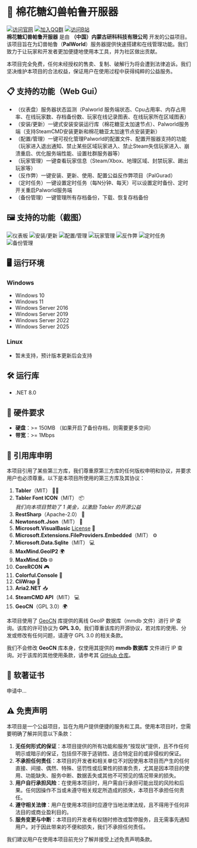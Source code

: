 # 🧸 棉花糖幻兽帕鲁开服器

[![访问官网](https://img.shields.io/badge/访问官网-简体中文-blue?style=for-the-badge)](https://mht-palworldserverkit.yankekeji.cn/zh_cn.html#/)
[![加入QQ群](https://img.shields.io/badge/加入QQ群-点击加入-green?style=for-the-badge)](https://qm.qq.com/cgi-bin/qm/qr?k=N_6IyZrxAur6vy8c_8t-3u3S53CjoX8A&jump_from=webapi&authKey=kJ2Ylbcr5OVpTQgGDn74ZFKTApiSx+wdyZ0ZlIP0gmv4+sG2LiPFdgPvUDwXvNH1)
[![访问B站](https://img.shields.io/badge/访问B站-官方空间-red?style=for-the-badge)](https://space.bilibili.com/681162160)
<br>
**棉花糖幻兽帕鲁开服器** 是由 **（中国）内蒙古研科科技有限公司** 开发的公益项目。该项目旨在为幻兽帕鲁（**PalWorld**）服务器提供快速搭建和在线管理功能。我们致力于让玩家和开发者更加便捷地使用本工具，并为社区做出贡献。

本项目完全免费，任何未经授权的售卖、复制、破解行为将会遭到法律追诉。我们坚决维护本项目的合法权益，保证用户在使用过程中获得纯粹的公益服务。

## 📋 支持的功能（Web Gui）
- （仪表盘）服务器状态监测（Palworld 服务端状态、Cpu占用率、内存占用率、在线玩家数、存档备份数、玩家在线记录图表、在线玩家所在区域图表）
- （安装/更新）一键式安装安装运行库（棉花糖亚太加速节点）、Palworld服务端（支持SteamCMD安装更新和棉花糖亚太加速节点安装更新）
- （配置/管理）一键可视化管理Palworld的配置文件、配置开服器支持的功能（玩家进入退出通知、禁止某些区域玩家进入、禁止Steam失信玩家进入、崩溃重启、优化服务端性能、设置社群服务器等）
- （玩家管理）一键查看玩家信息（Steam/Xbox、地理区域、封禁玩家、踢出玩家等）
- （反作弊）一键安装、更新、使用、配置公益反作弊项目（PalGurad）
- （定时任务）一键设置定时任务（每N分钟、每天）可以设置定时备份、定时开关重启Palworld服务端
- （备份管理）一键管理所有存档备份，下载、恢复存档备份

## 🖼️ 支持的功能（截图）
![仪表板](https://jdkj-asia-cdn-01.paonima.top/file/Mht_PalWorld_ServerKit/all_img/dashboard.png "仪表板截图")
![安装/更新](https://jdkj-asia-cdn-01.paonima.top/file/Mht_PalWorld_ServerKit/all_img/installAndUpdate.png "安装/更新截图")
![配置/管理](https://jdkj-asia-cdn-01.paonima.top/file/Mht_PalWorld_ServerKit/all_img/config.png "配置/管理截图")
![玩家管理](https://jdkj-asia-cdn-01.paonima.top/file/Mht_PalWorld_ServerKit/all_img/player.png "玩家管理截图")
![反作弊](https://jdkj-asia-cdn-01.paonima.top/file/Mht_PalWorld_ServerKit/all_img/antiCheat.png "反作弊截图")
![定时任务](https://jdkj-asia-cdn-01.paonima.top/file/Mht_PalWorld_ServerKit/all_img/autoTask.png "定时任务截图")
![备份管理](https://jdkj-asia-cdn-01.paonima.top/file/Mht_PalWorld_ServerKit/all_img/backup.png "备份管理截图")

## 🖥️ 运行环境

### Windows
- Windows 10
- Windows 11
- Windows Server 2016
- Windows Server 2019
- Windows Server 2022
- Windows Server 2025

### Linux
- 暂未支持，预计版本更新后会支持

## 🛠️ 运行库

- .NET 8.0

## 💾 硬件要求

- **硬盘**：>= 150MB （如果开启了备份存档，则需要更多空间）
- **带宽**：>= 1Mbps

## 📜 引用库申明

本项目引用了某些第三方库，我们尊重原第三方库的任何版权申明和协议，并要求用户也必须尊重。以下是本项目所使用的第三方库及其协议：

1. **Tabler**（MIT） 🧑‍💻
2. **Tabler Font ICON**（MIT） 📦  
   *我们向本项目赞助了 1 美金，以激励 Tabler 的开源公益*
3. **RestSharp**（Apache-2.0） 🔧
4. **Newtonsoft.Json**（MIT） 📝
5. **Microsoft.VisualBasic** [License](https://github.com/dotnet/corefx/blob/master/LICENSE.TXT) 💼
6. **Microsoft.Extensions.FileProviders.Embedded**（MIT） ⚙️
7. **Microsoft.Data.Sqlite**（MIT） 💻
8. **MaxMind.GeoIP2** 🌍
9. **MaxMind.Db** 🌐
10. **CoreRCON** 🎮
11. **Colorful.Console** 🌈
12. **CliWrap** 🔲
13. **Aria2.NET** 📥
14. **SteamCMD API**（MIT） 💻
15. **GeoCN**（GPL 3.0）🌍

本项目使用了 [GeoCN](https://github.com/ljxi/GeoCN) 库提供的离线 GeoIP 数据库（mmdb 文件）进行 IP 查询。该库的许可协议为 **GPL 3.0**。我们尊重该库的开源协议，若对库的使用、分发或修改有任何问题，请遵守 GPL 3.0 的相关条款。

我们不会修改 **GeoCN** 库本身，仅使用其提供的 **mmdb 数据库** 文件进行 IP 查询。对于该库的其他使用条款，请参考其 [GitHub 仓库](https://github.com/ljxi/GeoCN)。


## 📝 软著证书

申请中...

## ⚠️ 免责声明

本项目是一个公益项目，旨在为用户提供便捷的服务和工具。使用本项目时，您需要明确了解并同意以下条款：

1. **无任何形式的保证**：本项目提供的所有功能和服务“按现状”提供，且不作任何明示或暗示的保证，包括但不限于适销性、适合特定目的或非侵权的保证。
2. **不承担任何责任**：本项目的开发者和相关单位不对因使用本项目而产生的任何直接、间接、偶然、特殊、惩罚性或后果性的损害负责，尤其是因本项目的使用、功能缺失、服务中断、数据丢失或其他不可预见的情况带来的损失。
3. **用户自行承担风险**：在使用本项目时，用户需自行承担可能出现的风险和后果。任何因操作不当或未遵守相关规定所造成的损失，本项目不承担任何责任。
4. **遵守相关法律**：用户在使用本项目时应遵守当地法律法规，且不得用于任何非法目的或商业盈利目的。
5. **服务变更与中断**：本项目的开发者有权随时修改或暂停服务，且无需事先通知用户。对于因此带来的不便和损失，我们不承担任何责任。

我们建议用户在使用本项目前充分了解并接受上述免责声明条款。

